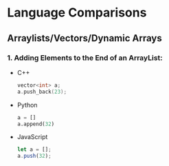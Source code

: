# Language Comparisons

## Arraylists/Vectors/Dynamic Arrays

### 1. Adding Elements to the End of an ArrayList:
- C++
    ```c++
    vector<int> a;
    a.push_back(23);
    ```
- Python
    ```python
    a = []
    a.append(32)
    ```
- JavaScript
    ```js
    let a = [];
    a.push(32);
    ```